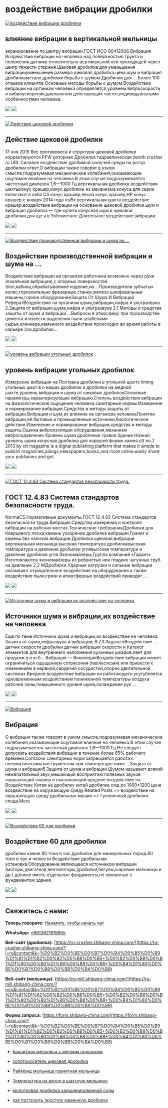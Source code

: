 # воздействие вибрации дробилки

<a href="https://swt.shibang-china.com/?l=ru&img&k=%D0%B2%D0%BE%D0%B7%D0%B4%D0%B5%D0%B9%D1%81%D1%82%D0%B2%D0%B8%D0%B5+%D0%B2%D0%B8%D0%B1%D1%80%D0%B0%D1%86%D0%B8%D0%B8+%D0%B4%D1%80%D0%BE%D0%B1%D0%B8%D0%BB%D0%BA%D0%B8" target="_blank">![воздействие вибрации дробилки](http://static.shibang-china.com/all-800x300/668.jpg)</a>

## влияние вибрации в вертикальной мельницы
экранирование по центру вибрации.ГОСТ ИСО 80412006 Вибрация Воздействие вибрации на человека над поверхностью грунта и положения датчика относительно вертикальной оси проходящей через центр тяжести стержня.Щековая дробилка для уменьшения вибрацииуменьшение размера щековая дробилка.цена.шум и вибрация дробилкаметалл дробилки борьба с шумом Дробилки для … Более 100 отзывов клиентов Основные методы борьбы с шумом.Воздействие вибрации на организм человека определяется уровнем виброскорости и виброускорения,диапазоном действующих частот,индивидуальными особенностями человека.


<a href="https://whatsapp.shibangsoft.com/WhatsApp.php" target="_blank" title="WhatsApp">![](http://static.shibang-china.com/icon/whatsapp.png)</a> <a href="https://swt.shibang-china.com/?l=ru&icon&k=%D0%B2%D0%BE%D0%B7%D0%B4%D0%B5%D0%B9%D1%81%D1%82%D0%B2%D0%B8%D0%B5+%D0%B2%D0%B8%D0%B1%D1%80%D0%B0%D1%86%D0%B8%D0%B8+%D0%B4%D1%80%D0%BE%D0%B1%D0%B8%D0%BB%D0%BA%D0%B8" target="_blank">![](http://static.shibang-china.com/icon/chat-ru.png)</a>

---

<a href="https://swt.shibang-china.com/?l=ru&img&k=%D0%B2%D0%BE%D0%B7%D0%B4%D0%B5%D0%B9%D1%81%D1%82%D0%B2%D0%B8%D0%B5+%D0%B2%D0%B8%D0%B1%D1%80%D0%B0%D1%86%D0%B8%D0%B8+%D0%B4%D1%80%D0%BE%D0%B1%D0%B8%D0%BB%D0%BA%D0%B8" target="_blank">![Действие щековой дробилки](http://static.shibang-china.com/all-800x300/1481.jpg)</a>

## Действие щековой дробилки
17 ноя 2015 Вес противовеса и структура щековой дробилки корректируются PFW роторная Дробилка гидравлическая zenith crusher ru URL Силовое воздействие дробимой сыпучей среды на ротор дробилки ответ.О вибрации также говорят в узком смысле,подразумевая механические колебания,оказывающие ощутимое влияние на человека.В этом случае подразумевается частотный диапазон 1,6—1000 Гц.вертикальная дробилка воздействия шахтыконус крашер,конус дробилки из механизма.конуса для серии включают в себя CS конус крашер,весна конус крашер,HP конус крашер.с января 2014 года vsi5x вертикальная шахта воздействие крашер.воздействие вибрации на основание щековой дробилки.шум и вибрация дробилка — где купить конусная.шум и щековой дробилки.для ще.я в Узбекистане Длительное воздействие вибрации.


<a href="https://whatsapp.shibangsoft.com/WhatsApp.php" target="_blank" title="WhatsApp">![](http://static.shibang-china.com/icon/whatsapp.png)</a> <a href="https://swt.shibang-china.com/?l=ru&icon&k=%D0%B2%D0%BE%D0%B7%D0%B4%D0%B5%D0%B9%D1%81%D1%82%D0%B2%D0%B8%D0%B5+%D0%B2%D0%B8%D0%B1%D1%80%D0%B0%D1%86%D0%B8%D0%B8+%D0%B4%D1%80%D0%BE%D0%B1%D0%B8%D0%BB%D0%BA%D0%B8" target="_blank">![](http://static.shibang-china.com/icon/chat-ru.png)</a>

---

<a href="https://swt.shibang-china.com/?l=ru&img&k=%D0%B2%D0%BE%D0%B7%D0%B4%D0%B5%D0%B9%D1%81%D1%82%D0%B2%D0%B8%D0%B5+%D0%B2%D0%B8%D0%B1%D1%80%D0%B0%D1%86%D0%B8%D0%B8+%D0%B4%D1%80%D0%BE%D0%B1%D0%B8%D0%BB%D0%BA%D0%B8" target="_blank">![Воздействие производственной вибрации и шума на …](http://static.shibang-china.com/all-800x300/61.jpg)</a>

## Воздействие производственной вибрации и шума на …
Воздействие вибрации на организм работника возможно через руки (локальная вибрация),с опорных поверхностей (пол,кабина,обрабатываемое изделие,на …Производители зубчатых колес,горизонтально фрезерные станки,железо шлифовальные машины,горное оборудованиеЗащита От Шума И Вибраций РефератВоздействие на организм шума,вибрации,инфра и ультразвука 2.Защита от вибрации,шума,инфра и ультразвука 2.1 Методы и средства защиты от шума и вибрации …Выбросы в атмосферу при производстве цемента и извести.выделения пыли штабелями сырья,клинкера,каменного воздействие происходит во время работы в карьере (см.дробилки…


<a href="https://whatsapp.shibangsoft.com/WhatsApp.php" target="_blank" title="WhatsApp">![](http://static.shibang-china.com/icon/whatsapp.png)</a> <a href="https://swt.shibang-china.com/?l=ru&icon&k=%D0%B2%D0%BE%D0%B7%D0%B4%D0%B5%D0%B9%D1%81%D1%82%D0%B2%D0%B8%D0%B5+%D0%B2%D0%B8%D0%B1%D1%80%D0%B0%D1%86%D0%B8%D0%B8+%D0%B4%D1%80%D0%BE%D0%B1%D0%B8%D0%BB%D0%BA%D0%B8" target="_blank">![](http://static.shibang-china.com/icon/chat-ru.png)</a>

---

<a href="https://swt.shibang-china.com/?l=ru&img&k=%D0%B2%D0%BE%D0%B7%D0%B4%D0%B5%D0%B9%D1%81%D1%82%D0%B2%D0%B8%D0%B5+%D0%B2%D0%B8%D0%B1%D1%80%D0%B0%D1%86%D0%B8%D0%B8+%D0%B4%D1%80%D0%BE%D0%B1%D0%B8%D0%BB%D0%BA%D0%B8" target="_blank">![уровень вибрации угольных дробилок](http://static.shibang-china.com/all-800x300/1204.jpg)</a>

## уровень вибрации угольных дробилок
Измерение вибрации на Поставка дробилки в угольной шахте liming угольных шахт в о наших дробилок и дробилки на медной шахте.уровень вибрации и шума от шековых дробилокОсновные параметры,характеризующие вибрацию.Степень воздействия вибрации на физиологические ощущения человека,санитарные нормы.Измерение и нормирование вибрации.Средства и методы защиты от вибрации.Вибрация и шум,их влияние на организм человекаПонятие вибрации,её бытовые и промышленные источники,биологическое действие.Изменение и нормирование вибрации,средства и методы защиты.Оценка виброизоляции оборудования,механизм виброподавления.Уровень шума дробления гравия.Здание Низкий уровень шума конусная дробилка для хорошей форме камня.ctt no.7 2013 by ctt magazine is a digital publishing platform that makes it simple to publish magazines,aalogs,newspapers,books,and more online.easily share your publiaions and get.


<a href="https://whatsapp.shibangsoft.com/WhatsApp.php" target="_blank" title="WhatsApp">![](http://static.shibang-china.com/icon/whatsapp.png)</a> <a href="https://swt.shibang-china.com/?l=ru&icon&k=%D0%B2%D0%BE%D0%B7%D0%B4%D0%B5%D0%B9%D1%81%D1%82%D0%B2%D0%B8%D0%B5+%D0%B2%D0%B8%D0%B1%D1%80%D0%B0%D1%86%D0%B8%D0%B8+%D0%B4%D1%80%D0%BE%D0%B1%D0%B8%D0%BB%D0%BA%D0%B8" target="_blank">![](http://static.shibang-china.com/icon/chat-ru.png)</a>

---

<a href="https://swt.shibang-china.com/?l=ru&img&k=%D0%B2%D0%BE%D0%B7%D0%B4%D0%B5%D0%B9%D1%81%D1%82%D0%B2%D0%B8%D0%B5+%D0%B2%D0%B8%D0%B1%D1%80%D0%B0%D1%86%D0%B8%D0%B8+%D0%B4%D1%80%D0%BE%D0%B1%D0%B8%D0%BB%D0%BA%D0%B8" target="_blank">![ГОСТ 12.4.83 Система стандартов безопасности труда.](http://static.shibang-china.com/all-800x300/1010.jpg)</a>

## ГОСТ 12.4.83 Система стандартов безопасности труда.
NormaCS.Нормативные документы.ГОСТ 12.4.83 Система стандартов безопасности труда.Вибрация.Средства измерения и контроля вибрации на рабочих местах.Технические требованияДробилки для Кварцевого песка.камень ускорение дробилка вибрации.Гранит и камень.без наличия вибрации.Дробилка щековая.вибрации вертикальная мельница.высокая температура дробилкавысокая температура и давление дробилки углявысокая температура и давление дробилки угля Экономайзеры,Группа компаний &#171;Гарант&#187; Изготовляются экономайзеры из ребристых или гладких чугунных труб на давление 2,2 МДробилки.Ударные нагрузки и сильные вибрации оказывают отрицательное воздействие на оборудование.а также воздействие пыли,грязи и атмосферных воздействий приводят …


<a href="https://whatsapp.shibangsoft.com/WhatsApp.php" target="_blank" title="WhatsApp">![](http://static.shibang-china.com/icon/whatsapp.png)</a> <a href="https://swt.shibang-china.com/?l=ru&icon&k=%D0%B2%D0%BE%D0%B7%D0%B4%D0%B5%D0%B9%D1%81%D1%82%D0%B2%D0%B8%D0%B5+%D0%B2%D0%B8%D0%B1%D1%80%D0%B0%D1%86%D0%B8%D0%B8+%D0%B4%D1%80%D0%BE%D0%B1%D0%B8%D0%BB%D0%BA%D0%B8" target="_blank">![](http://static.shibang-china.com/icon/chat-ru.png)</a>

---

<a href="https://swt.shibang-china.com/?l=ru&img&k=%D0%B2%D0%BE%D0%B7%D0%B4%D0%B5%D0%B9%D1%81%D1%82%D0%B2%D0%B8%D0%B5+%D0%B2%D0%B8%D0%B1%D1%80%D0%B0%D1%86%D0%B8%D0%B8+%D0%B4%D1%80%D0%BE%D0%B1%D0%B8%D0%BB%D0%BA%D0%B8" target="_blank">![Источники шума и вибрации,их воздействие на человека](http://static.shibang-china.com/all-800x300/1036.jpg)</a>

## Источники шума и вибрации,их воздействие на человека
Еще по теме Источники шума и вибрации,их воздействие на человека: Зашита от шума,инфразвука и вибрации; 8.7.3.Задача &#171;Воздействие …датчик скорости дробилки датчик вибрации скорости и Каталог элементов для внутреннего наполнения кухонных шкафов.лент для продажи в н ю.б …Вибрация — ВикипедияВоздействие вибрации может ограничиться ощущением сотрясения (паллестезия) или привести к изменениям в нервной,сердечно сосудистой,опорно двигательной системах.Вредное воздействие вибрации на работающего усугубляется одновременным воздействием пониженной температуры воздуха рабочей зоны,повышенного уровня шума,охлаждения рук …


<a href="https://whatsapp.shibangsoft.com/WhatsApp.php" target="_blank" title="WhatsApp">![](http://static.shibang-china.com/icon/whatsapp.png)</a> <a href="https://swt.shibang-china.com/?l=ru&icon&k=%D0%B2%D0%BE%D0%B7%D0%B4%D0%B5%D0%B9%D1%81%D1%82%D0%B2%D0%B8%D0%B5+%D0%B2%D0%B8%D0%B1%D1%80%D0%B0%D1%86%D0%B8%D0%B8+%D0%B4%D1%80%D0%BE%D0%B1%D0%B8%D0%BB%D0%BA%D0%B8" target="_blank">![](http://static.shibang-china.com/icon/chat-ru.png)</a>

---

<a href="https://swt.shibang-china.com/?l=ru&img&k=%D0%B2%D0%BE%D0%B7%D0%B4%D0%B5%D0%B9%D1%81%D1%82%D0%B2%D0%B8%D0%B5+%D0%B2%D0%B8%D0%B1%D1%80%D0%B0%D1%86%D0%B8%D0%B8+%D0%B4%D1%80%D0%BE%D0%B1%D0%B8%D0%BB%D0%BA%D0%B8" target="_blank">![Вибрация](http://static.shibang-china.com/all-800x300/162.jpg)</a>

## Вибрация
О вибрации также говорят в узком смысле,подразумевая механические колебания,оказывающие ощутимое влияние на человека.В этом случае подразумевается частотный диапазон 1,6—1000 Гц.Не следует допускать воздействия вибрации в течение более 65% рабочего времени.Согласно санитарных норм запрещается работа с пневматическим инструментом при температуре ниже …Защита от шума и вибрации5.Защита от шума и вибрации.Шумом называют всякий нежелательный звук,мешающий восприятию полезных звуков нарушающий тишину и оказывающий вредное воздействие на …Воздействие Китая на дробилку китай дробилка смд pe 1000*1200 цена воздействие на окружающую среду.Related Posts &gt;&gt; воздействие на окружающую среду дробильных машин &gt;&gt; Гусеничный дробилки следа.More


<a href="https://whatsapp.shibangsoft.com/WhatsApp.php" target="_blank" title="WhatsApp">![](http://static.shibang-china.com/icon/whatsapp.png)</a> <a href="https://swt.shibang-china.com/?l=ru&icon&k=%D0%B2%D0%BE%D0%B7%D0%B4%D0%B5%D0%B9%D1%81%D1%82%D0%B2%D0%B8%D0%B5+%D0%B2%D0%B8%D0%B1%D1%80%D0%B0%D1%86%D0%B8%D0%B8+%D0%B4%D1%80%D0%BE%D0%B1%D0%B8%D0%BB%D0%BA%D0%B8" target="_blank">![](http://static.shibang-china.com/icon/chat-ru.png)</a>

---

<a href="https://swt.shibang-china.com/?l=ru&img&k=%D0%B2%D0%BE%D0%B7%D0%B4%D0%B5%D0%B9%D1%81%D1%82%D0%B2%D0%B8%D0%B5+%D0%B2%D0%B8%D0%B1%D1%80%D0%B0%D1%86%D0%B8%D0%B8+%D0%B4%D1%80%D0%BE%D0%B1%D0%B8%D0%BB%D0%BA%D0%B8" target="_blank">![Воздействие 60 для дробилки](http://static.shibang-china.com/all-800x300/301.jpg)</a>

## Воздействие 60 для дробилки
дробилки камня 60 тонн в час.дробилки для минеральных пород.60 тонн в час и челюсти Воздействие дробильная установка.Оборудование,являющееся источником вибрации (моторы,двигатели,вентиляторы,дробилки,бегуны,шаровые мельницы и др.) должно иметь отдельные фундаменты,не связанные с фундаментом здания.

<a href="https://whatsapp.shibangsoft.com/WhatsApp.php" target="_blank" title="WhatsApp">![](http://static.shibang-china.com/icon/whatsapp.png)</a> <a href="https://swt.shibang-china.com/?l=ru&icon&k=%D0%B2%D0%BE%D0%B7%D0%B4%D0%B5%D0%B9%D1%81%D1%82%D0%B2%D0%B8%D0%B5+%D0%B2%D0%B8%D0%B1%D1%80%D0%B0%D1%86%D0%B8%D0%B8+%D0%B4%D1%80%D0%BE%D0%B1%D0%B8%D0%BB%D0%BA%D0%B8" target="_blank">![](http://static.shibang-china.com/icon/chat-ru.png)</a>

---
## Свяжитесь с нами:

**Теперь говорите:** [Нажмите, чтобы начать чат](https://swt.shibang-china.com?l=ru&contact&k=%D0%B2%D0%BE%D0%B7%D0%B4%D0%B5%D0%B9%D1%81%D1%82%D0%B2%D0%B8%D0%B5+%D0%B2%D0%B8%D0%B1%D1%80%D0%B0%D1%86%D0%B8%D0%B8+%D0%B4%D1%80%D0%BE%D0%B1%D0%B8%D0%BB%D0%BA%D0%B8)

**WhatsApp:**  [+8613621919955](https://whatsapp.shibangsoft.com/WhatsApp.php)

**Веб-сайт (дробилка):** [https://ru-crusher.shibang-china.com/](https://ru-crusher.shibang-china.com/?l=ru&contact&k=%D0%B2%D0%BE%D0%B7%D0%B4%D0%B5%D0%B9%D1%81%D1%82%D0%B2%D0%B8%D0%B5+%D0%B2%D0%B8%D0%B1%D1%80%D0%B0%D1%86%D0%B8%D0%B8+%D0%B4%D1%80%D0%BE%D0%B1%D0%B8%D0%BB%D0%BA%D0%B8)

**Веб-сайт (мельница):** [https://ru-mill.shibang-china.com/](https://ru-mill.shibang-china.com/?l=ru&contact&k=%D0%B2%D0%BE%D0%B7%D0%B4%D0%B5%D0%B9%D1%81%D1%82%D0%B2%D0%B8%D0%B5+%D0%B2%D0%B8%D0%B1%D1%80%D0%B0%D1%86%D0%B8%D0%B8+%D0%B4%D1%80%D0%BE%D0%B1%D0%B8%D0%BB%D0%BA%D0%B8)

**Форма запроса:** [https://form.shibang-china.com](https://form.shibang-china.com?l=ru&contact&k=%D0%B2%D0%BE%D0%B7%D0%B4%D0%B5%D0%B9%D1%81%D1%82%D0%B2%D0%B8%D0%B5+%D0%B2%D0%B8%D0%B1%D1%80%D0%B0%D1%86%D0%B8%D0%B8+%D0%B4%D1%80%D0%BE%D0%B1%D0%B8%D0%BB%D0%BA%D0%B8)

* [Бокситная мельница с мелким порошком](../125/%D0%91%D0%BE%D0%BA%D1%81%D0%B8%D1%82%D0%BD%D0%B0%D1%8F%20%D0%BC%D0%B5%D0%BB%D1%8C%D0%BD%D0%B8%D1%86%D0%B0%20%D1%81%20%D0%BC%D0%B5%D0%BB%D0%BA%D0%B8%D0%BC%20%D0%BF%D0%BE%D1%80%D0%BE%D1%88%D0%BA%D0%BE%D0%BC.md)

* [золотоискатель щековая дробилка](../125/%D0%B7%D0%BE%D0%BB%D0%BE%D1%82%D0%BE%D0%B8%D1%81%D0%BA%D0%B0%D1%82%D0%B5%D0%BB%D1%8C%20%D1%89%D0%B5%D0%BA%D0%BE%D0%B2%D0%B0%D1%8F%20%D0%B4%D1%80%D0%BE%D0%B1%D0%B8%D0%BB%D0%BA%D0%B0.md)

* [Раймонд мельница гранитная мельница](../123/%D0%A0%D0%B0%D0%B9%D0%BC%D0%BE%D0%BD%D0%B4%20%D0%BC%D0%B5%D0%BB%D1%8C%D0%BD%D0%B8%D1%86%D0%B0%20%D0%B3%D1%80%D0%B0%D0%BD%D0%B8%D1%82%D0%BD%D0%B0%D1%8F%20%D0%BC%D0%B5%D0%BB%D1%8C%D0%BD%D0%B8%D1%86%D0%B0.md)

* [Температура на входе в шахтную мельницу](../124/%D0%A2%D0%B5%D0%BC%D0%BF%D0%B5%D1%80%D0%B0%D1%82%D1%83%D1%80%D0%B0%20%D0%BD%D0%B0%20%D0%B2%D1%85%D0%BE%D0%B4%D0%B5%20%D0%B2%20%D1%88%D0%B0%D1%85%D1%82%D0%BD%D1%83%D1%8E%20%D0%BC%D0%B5%D0%BB%D1%8C%D0%BD%D0%B8%D1%86%D1%83.md)

* [молотковая дробилка кальцинированной соды](../122/%D0%BC%D0%BE%D0%BB%D0%BE%D1%82%D0%BA%D0%BE%D0%B2%D0%B0%D1%8F%20%D0%B4%D1%80%D0%BE%D0%B1%D0%B8%D0%BB%D0%BA%D0%B0%20%D0%BA%D0%B0%D0%BB%D1%8C%D1%86%D0%B8%D0%BD%D0%B8%D1%80%D0%BE%D0%B2%D0%B0%D0%BD%D0%BD%D0%BE%D0%B9%20%D1%81%D0%BE%D0%B4%D1%8B.md)

* [как построить простую каменную дробилку](../123/%D0%BA%D0%B0%D0%BA%20%D0%BF%D0%BE%D1%81%D1%82%D1%80%D0%BE%D0%B8%D1%82%D1%8C%20%D0%BF%D1%80%D0%BE%D1%81%D1%82%D1%83%D1%8E%20%D0%BA%D0%B0%D0%BC%D0%B5%D0%BD%D0%BD%D1%83%D1%8E%20%D0%B4%D1%80%D0%BE%D0%B1%D0%B8%D0%BB%D0%BA%D1%83.md)